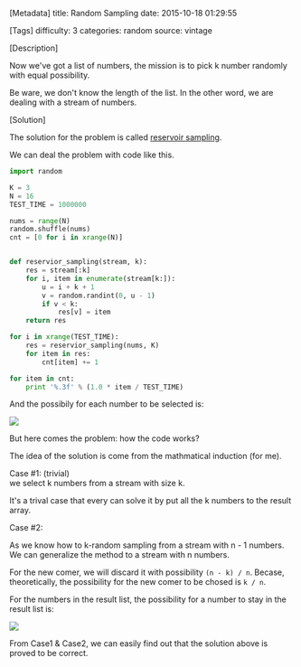 [Metadata]
title: Random Sampling
date: 2015-10-18 01:29:55

[Tags]
difficulty: 3
categories: random
source: vintage

[Description]

Now we've got a list of numbers, the mission is to pick k number randomly with equal possibility.

Be ware, we don't know the length of the list. In the other word, we are dealing with a stream of numbers.

[Solution]

The solution for the problem is called [reservoir sampling][1].

We can deal the problem with code like this.

```python
import random

K = 3
N = 16
TEST_TIME = 1000000

nums = range(N)
random.shuffle(nums)
cnt = [0 for i in xrange(N)]


def reservior_sampling(stream, k):
    res = stream[:k]
    for i, item in enumerate(stream[k:]):
        u = i + k + 1
        v = random.randint(0, u - 1)
        if v < k:
            res[v] = item
    return res

for i in xrange(TEST_TIME):
    res = reservior_sampling(nums, K)
    for item in res:
        cnt[item] += 1

for item in cnt:
    print '%.3f' % (1.0 * item / TEST_TIME)
```

And the possibily for each number to be selected is:

![](http://wizmann-pic.qiniudn.com/15-10-18/16200277.jpg)

But here comes the problem: how the code works?

The idea of the solution is come from the mathmatical induction (for me).

Case #1: (trivial)    
we select k numbers from a stream with size k.

It's a trival case that every can solve it by put all the k numbers to the result array.

Case #2:

As we know how to k-random sampling from a stream with n - 1 numbers. We can generalize the method to a stream with n numbers.

For the new comer, we will discard it with possibility `(n - k) / n`. Becase, theoretically, the possibility for the new comer to be chosed is `k / n`.

For the numbers in the result list, the possibility for a number to stay in the result list is:

![](http://wizmann-pic.qiniudn.com/15-10-18/28010464.jpg)

From Case1 & Case2, we can easily find out that the solution above is proved to be correct.

  [1]: https://en.wikipedia.org/wiki/Reservoir_sampling
